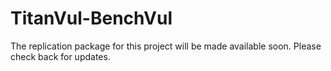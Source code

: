 # TitanVul-BenchVul

The replication package for this project will be made available soon. Please check back for updates.
